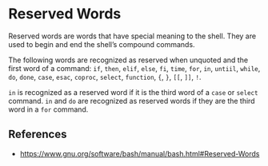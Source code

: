 # Reserved Words

Reserved words are words that have special meaning to the shell. They are used to begin and end the shell’s compound commands.

The following words are recognized as reserved when unquoted and the first word of a command: `if`, `then`, `elif`, `else`, `fi`, `time`, `for`, `in`, `untiil`, `while`, `do`, `done`, `case`, `esac`, `coproc`, `select`, `function`, `{`, `}`, `[[`, `]]`, `!`.

`in` is recognized as a reserved word if it is the third word of a `case` or `select` command. `in` and `do` are recognized as reserved words if they are the third word in a `for` command.

## References

- https://www.gnu.org/software/bash/manual/bash.html#Reserved-Words